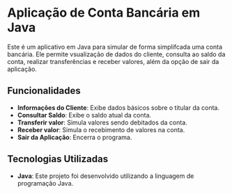 # Aplicação de Conta Bancária em Java

Este é um aplicativo em Java para simular de forma simplifcada uma conta bancária. Ele permite vsualização de dados do cliente, consulta ao saldo da conta, realizar transferências e receber valores, além da opção de sair da aplicação.

## Funcionalidades

- **Informações do Cliente**: Exibe dados básicos sobre o titular da conta.
- **Consultar Saldo**: Exibe o saldo atual da conta.
- **Transferir valor**: Simula valores sendo debitados da conta.
- **Receber valor**: Simula o recebimento de valores na conta.
- **Sair da Aplicação**: Encerra o programa.

## Tecnologias Utilizadas

- **Java**: Este projeto foi desenvolvido utilizando a linguagem de programação Java.
